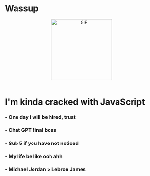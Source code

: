 # Wassup

<div align="center">
    <img height="200" alt="GIF" align="center" src="https://github.com/artem-zborovskyi-532/artem-zborovskyi-532/blob/main/assets/2.gif">
</div>

</br>

# I'm kinda cracked with JavaScript

### - One day i will be hired, trust
### - Chat GPT final boss
### - Sub 5 if you have not noticed
### - My life be like ooh ahh
### - Michael Jordan > Lebron James